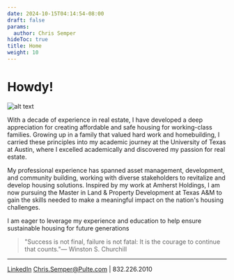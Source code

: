 ```yaml
---
date: 2024-10-15T04:14:54-08:00
draft: false
params:
  author: Chris Semper 
hideToc: true
title: Home 
weight: 10
---
```




# Howdy!

![alt text](https://killakam3084.github.io/semper/assets/1-home-landing-page/img_6004_53673977063_o.jpg)


With a decade of experience in real estate, I have developed a deep appreciation for creating affordable and safe housing for working-class families. Growing up in a family that valued hard work and homebuilding, I carried these principles into my academic journey at the University of Texas at Austin, where I excelled academically and discovered my passion for real estate.

My professional experience has spanned asset management, development, and community building, working with diverse stakeholders to revitalize and develop housing solutions. Inspired by my work at Amherst Holdings, I am now pursuing the Master in Land & Property Development at Texas A&M to gain the skills needed to make a meaningful impact on the nation's housing challenges.

I am eager to leverage my experience and education to help ensure sustainable housing for future generations

> "Success is not final, failure is not fatal: It is the courage to continue that counts."— Winston S. Churchill

---

[LinkedIn](https://linkedin.com/in/christopher-semper-b5270451)
Chris.Semper@Pulte.com | 832.226.2010